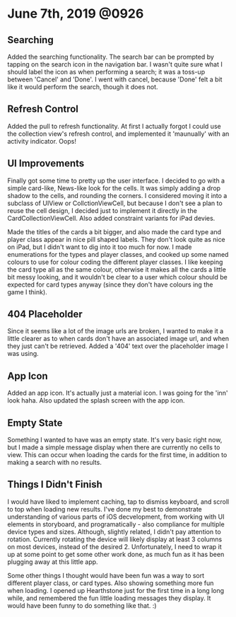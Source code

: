 # June 7th, 2019 @0926

## Searching

Added the searching functionality. The search bar can be prompted by tapping on the search icon in the navigation bar. I wasn't quite sure what I should label the icon as when performing a search; it was a toss-up between 'Cancel' and 'Done'. I went with cancel, because 'Done' felt a bit like it would perform the search, though it does not.


## Refresh Control

Added the pull to refresh functionality. At first I actually forgot I could use the collection view's refresh control, and implemented it 'maunually' with an activity indicator. Oops!


## UI Improvements

Finally got some time to pretty up the user interface. I decided to go with a simple card-like, News-like look for the cells. It was simply adding a drop shadow to the cells, and rounding the corners. I considered moving it into a subclass of UIView or CollctionViewCell, but because I don't see a plan to reuse the cell design, I decided just to implement it directly in the CardCollectionViewCell. Also added constraint variants for iPad devies. 

Made the titles of the cards a bit bigger, and also made the card type and player class appear in nice pill shaped labels. They don't look quite as nice on iPad, but I didn't want to dig into it too much for now. I made enumerations for the types and player classes, and cooked up some named colours to use for colour coding the different player classes. I like keeping the card type all as the same colour, otherwise it makes all the cards a little bit messy looking, and it wouldn't be clear to a user which colour should be expected for card types anyway (since they don't have colours ing the game I think).


## 404 Placeholder

Since it seems like a lot of the image urls are broken, I wanted to make it a little clearer as to when cards don't have an associated image url, and when they just can't be retrieved. Added a '404' text over the placeholder image I was using.


## App Icon

Added an app icon. It's actually just a material icon. I was going for the 'inn' look haha. Also updated the splash screen with the app icon.


## Empty State

Something I wanted to have was an empty state. It's very basic right now, but I made a simple message display when there are currently no cells to view. This can occur when loading the cards for the first time, in addition to making a search with no results.


## Things I Didn't Finish

I would have liked to implement caching, tap to dismiss keyboard, and scroll to top when loading new results. I've done my best to demonstrate understanding of various parts of iOS decvelopment, from working with UI elements in storyboard, and programatically - also compliance for multiple device types and sizes. Although, slightly related, I didn't pay attention to rotation. Currently rotating the device will likely display at least 3 columns on most devices, instead of the desired 2. Unfortunately, I need to wrap it up at some point to get some other work done, as much fun as it has been plugging away at this little app. 

Some other things I thought would have been fun was a way to sort different player class, or card types. Also showing something more fun when loading. I opened up Hearthstone just for the first time in a long long while, and remembered the fun little loading messages they display. It would have been funny to do something like that. :)






